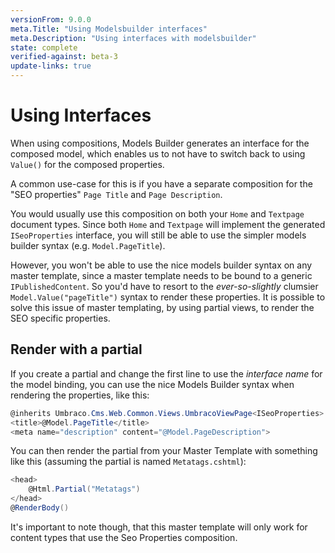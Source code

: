 ```yaml
---
versionFrom: 9.0.0
meta.Title: "Using Modelsbuilder interfaces"
meta.Description: "Using interfaces with modelsbuilder"
state: complete
verified-against: beta-3
update-links: true
---
```


# Using Interfaces

When using compositions, Models Builder generates an interface for the composed model, which enables us to not have to switch back to using `Value()` for the composed properties.

A common use-case for this is if you have a separate composition for the "SEO properties" `Page Title` and `Page Description`.

You would usually use this composition on both your `Home` and `Textpage` document types. Since both `Home` and `Textpage` will implement the generated `ISeoProperties` interface, you will still be able to use the simpler models builder syntax (e.g. `Model.PageTitle`).

However, you won't be able to use the nice models builder syntax on any master template, since a master template needs to be bound to a generic `IPublishedContent`. So you'd have to resort to the *ever-so-slightly* clumsier `Model.Value("pageTitle")` syntax to render these properties. It is possible to solve this issue of master templating, by using partial views, to render the SEO specific properties. 

## Render with a partial

If you create a partial and change the first line to use the *interface name* for the model binding, you can use the nice Models Builder syntax when rendering the properties, like this:

```csharp
@inherits Umbraco.Cms.Web.Common.Views.UmbracoViewPage<ISeoProperties>
<title>@Model.PageTitle</title>
<meta name="description" content="@Model.PageDescription">
```

You can then render the partial from your Master Template with something like this (assuming the partial is named `Metatags.cshtml`):

```csharp
<head>
    @Html.Partial("Metatags")
</head>
@RenderBody()
```

It's important to note though, that this master template will only work for content types that use the Seo Properties composition.

